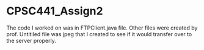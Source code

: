 # CPSC441_Assign2
The code I worked on was in FTPClient.java file. Other files were created by prof. Untitiled file was jpeg that I created to see if it would transfer over to the server properly.
